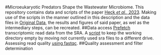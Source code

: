 #Microeukaryotic Predators Shape the Wastewater Microbiome.
This repository contains data and scripts of the paper [Heck _et al._, 2023](). Making use of the scripts in the manner outlined in this description and the data files in [Original Data](https://github.com/N-Heck-1/Microeukaryotic-predators-shape-the-wastewater-microbiome/tree/main/original_data), the results and figures of said paper, as wel as the intermediary steps, can be recreated.
##Data access
[Prefetch](https://github.com/N-Heck-1/Microeukaryotic-predators-shape-the-wastewater-microbiome/tree/main/bash/prefetcher.sh) transcriptomic read data from the SRA.
A [script](https://github.com/N-Heck-1/Microeukaryotic-predators-shape-the-wastewater-microbiome/tree/main/bash/sra_getter.sh) to keep the working directory empty by moving not currently used sra files to a different drive.
Assessing read quality [using fastqc](https://github.com/N-Heck-1/Microeukaryotic-predators-shape-the-wastewater-microbiome/tree/main/bash/quality_controller.sh).
##Quality assessment and filter determination
